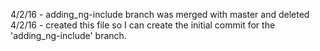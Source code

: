 4/2/16 - adding_ng-include branch was merged with master and deleted
4/2/16 - created this file so I can create the initial commit for the 'adding_ng-include' branch.
